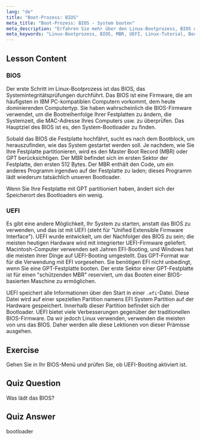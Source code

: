 ```yaml
---
lang: "de"
title: "Boot-Prozess: BIOS"
meta_title: "Boot-Prozess: BIOS - System booten"
meta_description: "Erfahren Sie mehr über den Linux-Bootprozess, BIOS und MBR. Verstehen Sie, wie Ihr System startet, mit diesem anfängerfreundlichen Leitfaden. Entdecken Sie UEFI-Konzepte!"
meta_keywords: "Linux-Bootprozess, BIOS, MBR, UEFI, Linux-Tutorial, Bootloader, Linux für Anfänger, Systemstart"
---
```


## Lesson Content

### BIOS

Der erste Schritt im Linux-Bootprozess ist das BIOS, das Systemintegritätsprüfungen durchführt. Das BIOS ist eine Firmware, die am häufigsten in IBM PC-kompatiblen Computern vorkommt, dem heute dominierenden Computertyp. Sie haben wahrscheinlich die BIOS-Firmware verwendet, um die Bootreihenfolge Ihrer Festplatten zu ändern, die Systemzeit, die MAC-Adresse Ihres Computers usw. zu überprüfen. Das Hauptziel des BIOS ist es, den System-Bootloader zu finden.

Sobald das BIOS die Festplatte hochfährt, sucht es nach dem Bootblock, um herauszufinden, wie das System gestartet werden soll. Je nachdem, wie Sie Ihre Festplatte partitionieren, wird es den Master Boot Record (MBR) oder GPT berücksichtigen. Der MBR befindet sich im ersten Sektor der Festplatte, den ersten 512 Bytes. Der MBR enthält den Code, um ein anderes Programm irgendwo auf der Festplatte zu laden; dieses Programm lädt wiederum tatsächlich unseren Bootloader.

Wenn Sie Ihre Festplatte mit GPT partitioniert haben, ändert sich der Speicherort des Bootloaders ein wenig.

### UEFI

Es gibt eine andere Möglichkeit, Ihr System zu starten, anstatt das BIOS zu verwenden, und das ist mit UEFI (steht für "Unified Extensible Firmware Interface"). UEFI wurde entwickelt, um der Nachfolger des BIOS zu sein; die meisten heutigen Hardware wird mit integrierter UEFI-Firmware geliefert. Macintosh-Computer verwenden seit Jahren EFI-Booting, und Windows hat die meisten ihrer Dinge auf UEFI-Booting umgestellt. Das GPT-Format war für die Verwendung mit EFI vorgesehen. Sie benötigen EFI nicht unbedingt, wenn Sie eine GPT-Festplatte booten. Der erste Sektor einer GPT-Festplatte ist für einen "schützenden MBR" reserviert, um das Booten einer BIOS-basierten Maschine zu ermöglichen.

UEFI speichert alle Informationen über den Start in einer `.efi`-Datei. Diese Datei wird auf einer speziellen Partition namens EFI System Partition auf der Hardware gespeichert. Innerhalb dieser Partition befindet sich der Bootloader. UEFI bietet viele Verbesserungen gegenüber der traditionellen BIOS-Firmware. Da wir jedoch Linux verwenden, verwenden die meisten von uns das BIOS. Daher werden alle diese Lektionen von dieser Prämisse ausgehen.

## Exercise

Gehen Sie in Ihr BIOS-Menü und prüfen Sie, ob UEFI-Booting aktiviert ist.

## Quiz Question

Was lädt das BIOS?

## Quiz Answer

bootloader
